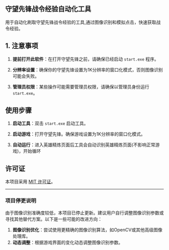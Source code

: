 ## 守望先锋战令经验自动化工具

用于自动化刷取守望先锋战令经验的工具,通过图像识别和模拟点击，快速获取战令经验。

## 1. 注意事项

1. **提前打开此软件**：在打开守望先锋之前，请确保已经启动 `start.exe` 程序。

2. **分辨率设置**：确保你的守望先锋设置为1K分辨率的窗口化模式，否则图像识别可能会失败。

3. **管理员权限**：某些操作可能需要管理员权限，请确保以管理员身份运行 `start.exe`。

## 使用步骤

1. **启动工具**：双击 `start.exe` 启动工具。

2. **启动游戏**：打开守望先锋。确保游戏设置为1K分辨率的窗口化模式。

3. **自动运行**：进入英雄精炼页面后工具会自动识别英雄精炼页面(不影响正常游戏)，开始循环

## 许可证

本项目采用 [MIT 许可证](LICENSE)。

---

### 项目停更说明

由于图像识别准确度较低，本项目已停止更新。建议用户自行调整图像识别参数或寻找其他替代方案。以下是一些可能的改进方向：

1. **图像识别优化**：尝试使用更精确的图像识别算法，如OpenCV或其他高级图像处理库。
2. **动态调整**：根据游戏界面的变化动态调整图像识别参数。
